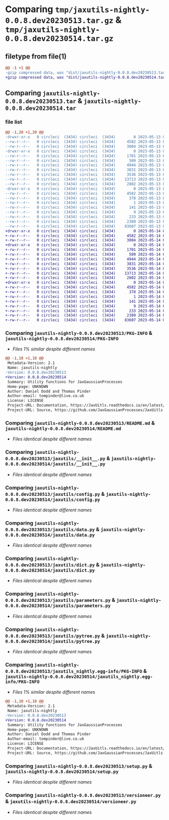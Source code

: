 # Comparing `tmp/jaxutils-nightly-0.0.8.dev20230513.tar.gz` & `tmp/jaxutils-nightly-0.0.8.dev20230514.tar.gz`

## filetype from file(1)

```diff
@@ -1 +1 @@
-gzip compressed data, was "dist/jaxutils-nightly-0.0.8.dev20230513.tar", last modified: Sat May 13 00:06:39 2023, max compression
+gzip compressed data, was "dist/jaxutils-nightly-0.0.8.dev20230514.tar", last modified: Sun May 14 00:06:28 2023, max compression
```

## Comparing `jaxutils-nightly-0.0.8.dev20230513.tar` & `jaxutils-nightly-0.0.8.dev20230514.tar`

### file list

```diff
@@ -1,20 +1,20 @@
-drwxr-xr-x   0 circleci  (3434) circleci  (3434)        0 2023-05-13 00:06:39.841747 jaxutils-nightly-0.0.8.dev20230513/
--rw-r--r--   0 circleci  (3434) circleci  (3434)     4582 2023-05-13 00:06:39.841747 jaxutils-nightly-0.0.8.dev20230513/PKG-INFO
--rw-r--r--   0 circleci  (3434) circleci  (3434)     3004 2023-05-13 00:06:32.000000 jaxutils-nightly-0.0.8.dev20230513/README.md
-drwxr-xr-x   0 circleci  (3434) circleci  (3434)        0 2023-05-13 00:06:39.841747 jaxutils-nightly-0.0.8.dev20230513/jaxutils/
--rw-r--r--   0 circleci  (3434) circleci  (3434)     1701 2023-05-13 00:06:32.000000 jaxutils-nightly-0.0.8.dev20230513/jaxutils/__init__.py
--rw-r--r--   0 circleci  (3434) circleci  (3434)      509 2023-05-13 00:06:39.841747 jaxutils-nightly-0.0.8.dev20230513/jaxutils/_version.py
--rw-r--r--   0 circleci  (3434) circleci  (3434)     4944 2023-05-13 00:06:32.000000 jaxutils-nightly-0.0.8.dev20230513/jaxutils/config.py
--rw-r--r--   0 circleci  (3434) circleci  (3434)     3831 2023-05-13 00:06:32.000000 jaxutils-nightly-0.0.8.dev20230513/jaxutils/data.py
--rw-r--r--   0 circleci  (3434) circleci  (3434)     3536 2023-05-13 00:06:32.000000 jaxutils-nightly-0.0.8.dev20230513/jaxutils/dict.py
--rw-r--r--   0 circleci  (3434) circleci  (3434)    13713 2023-05-13 00:06:32.000000 jaxutils-nightly-0.0.8.dev20230513/jaxutils/parameters.py
--rw-r--r--   0 circleci  (3434) circleci  (3434)     2802 2023-05-13 00:06:32.000000 jaxutils-nightly-0.0.8.dev20230513/jaxutils/pytree.py
-drwxr-xr-x   0 circleci  (3434) circleci  (3434)        0 2023-05-13 00:06:39.841747 jaxutils-nightly-0.0.8.dev20230513/jaxutils_nightly.egg-info/
--rw-r--r--   0 circleci  (3434) circleci  (3434)     4582 2023-05-13 00:06:39.000000 jaxutils-nightly-0.0.8.dev20230513/jaxutils_nightly.egg-info/PKG-INFO
--rw-r--r--   0 circleci  (3434) circleci  (3434)      378 2023-05-13 00:06:39.000000 jaxutils-nightly-0.0.8.dev20230513/jaxutils_nightly.egg-info/SOURCES.txt
--rw-r--r--   0 circleci  (3434) circleci  (3434)        1 2023-05-13 00:06:39.000000 jaxutils-nightly-0.0.8.dev20230513/jaxutils_nightly.egg-info/dependency_links.txt
--rw-r--r--   0 circleci  (3434) circleci  (3434)      141 2023-05-13 00:06:39.000000 jaxutils-nightly-0.0.8.dev20230513/jaxutils_nightly.egg-info/requires.txt
--rw-r--r--   0 circleci  (3434) circleci  (3434)        9 2023-05-13 00:06:39.000000 jaxutils-nightly-0.0.8.dev20230513/jaxutils_nightly.egg-info/top_level.txt
--rw-r--r--   0 circleci  (3434) circleci  (3434)      233 2023-05-13 00:06:39.841747 jaxutils-nightly-0.0.8.dev20230513/setup.cfg
--rw-r--r--   0 circleci  (3434) circleci  (3434)     2389 2023-05-13 00:06:32.000000 jaxutils-nightly-0.0.8.dev20230513/setup.py
--rw-r--r--   0 circleci  (3434) circleci  (3434)    83607 2023-05-13 00:06:32.000000 jaxutils-nightly-0.0.8.dev20230513/versioneer.py
+drwxr-xr-x   0 circleci  (3434) circleci  (3434)        0 2023-05-14 00:06:28.901196 jaxutils-nightly-0.0.8.dev20230514/
+-rw-r--r--   0 circleci  (3434) circleci  (3434)     4582 2023-05-14 00:06:28.901196 jaxutils-nightly-0.0.8.dev20230514/PKG-INFO
+-rw-r--r--   0 circleci  (3434) circleci  (3434)     3004 2023-05-14 00:06:22.000000 jaxutils-nightly-0.0.8.dev20230514/README.md
+drwxr-xr-x   0 circleci  (3434) circleci  (3434)        0 2023-05-14 00:06:28.901196 jaxutils-nightly-0.0.8.dev20230514/jaxutils/
+-rw-r--r--   0 circleci  (3434) circleci  (3434)     1701 2023-05-14 00:06:22.000000 jaxutils-nightly-0.0.8.dev20230514/jaxutils/__init__.py
+-rw-r--r--   0 circleci  (3434) circleci  (3434)      509 2023-05-14 00:06:28.901196 jaxutils-nightly-0.0.8.dev20230514/jaxutils/_version.py
+-rw-r--r--   0 circleci  (3434) circleci  (3434)     4944 2023-05-14 00:06:22.000000 jaxutils-nightly-0.0.8.dev20230514/jaxutils/config.py
+-rw-r--r--   0 circleci  (3434) circleci  (3434)     3831 2023-05-14 00:06:22.000000 jaxutils-nightly-0.0.8.dev20230514/jaxutils/data.py
+-rw-r--r--   0 circleci  (3434) circleci  (3434)     3536 2023-05-14 00:06:22.000000 jaxutils-nightly-0.0.8.dev20230514/jaxutils/dict.py
+-rw-r--r--   0 circleci  (3434) circleci  (3434)    13713 2023-05-14 00:06:22.000000 jaxutils-nightly-0.0.8.dev20230514/jaxutils/parameters.py
+-rw-r--r--   0 circleci  (3434) circleci  (3434)     2802 2023-05-14 00:06:22.000000 jaxutils-nightly-0.0.8.dev20230514/jaxutils/pytree.py
+drwxr-xr-x   0 circleci  (3434) circleci  (3434)        0 2023-05-14 00:06:28.901196 jaxutils-nightly-0.0.8.dev20230514/jaxutils_nightly.egg-info/
+-rw-r--r--   0 circleci  (3434) circleci  (3434)     4582 2023-05-14 00:06:28.000000 jaxutils-nightly-0.0.8.dev20230514/jaxutils_nightly.egg-info/PKG-INFO
+-rw-r--r--   0 circleci  (3434) circleci  (3434)      378 2023-05-14 00:06:28.000000 jaxutils-nightly-0.0.8.dev20230514/jaxutils_nightly.egg-info/SOURCES.txt
+-rw-r--r--   0 circleci  (3434) circleci  (3434)        1 2023-05-14 00:06:28.000000 jaxutils-nightly-0.0.8.dev20230514/jaxutils_nightly.egg-info/dependency_links.txt
+-rw-r--r--   0 circleci  (3434) circleci  (3434)      141 2023-05-14 00:06:28.000000 jaxutils-nightly-0.0.8.dev20230514/jaxutils_nightly.egg-info/requires.txt
+-rw-r--r--   0 circleci  (3434) circleci  (3434)        9 2023-05-14 00:06:28.000000 jaxutils-nightly-0.0.8.dev20230514/jaxutils_nightly.egg-info/top_level.txt
+-rw-r--r--   0 circleci  (3434) circleci  (3434)      233 2023-05-14 00:06:28.901196 jaxutils-nightly-0.0.8.dev20230514/setup.cfg
+-rw-r--r--   0 circleci  (3434) circleci  (3434)     2389 2023-05-14 00:06:22.000000 jaxutils-nightly-0.0.8.dev20230514/setup.py
+-rw-r--r--   0 circleci  (3434) circleci  (3434)    83607 2023-05-14 00:06:22.000000 jaxutils-nightly-0.0.8.dev20230514/versioneer.py
```

### Comparing `jaxutils-nightly-0.0.8.dev20230513/PKG-INFO` & `jaxutils-nightly-0.0.8.dev20230514/PKG-INFO`

 * *Files 1% similar despite different names*

```diff
@@ -1,10 +1,10 @@
 Metadata-Version: 2.1
 Name: jaxutils-nightly
-Version: 0.0.8.dev20230513
+Version: 0.0.8.dev20230514
 Summary: Utility functions for JaxGaussianProcesses
 Home-page: UNKNOWN
 Author: Daniel Dodd and Thomas Pinder
 Author-email: tompinder@live.co.uk
 License: LICENSE
 Project-URL: Documentation, https://JaxUitls.readthedocs.io/en/latest/
 Project-URL: Source, https://github.com/JaxGaussianProcesses/JaxUitls
```

### Comparing `jaxutils-nightly-0.0.8.dev20230513/README.md` & `jaxutils-nightly-0.0.8.dev20230514/README.md`

 * *Files identical despite different names*

### Comparing `jaxutils-nightly-0.0.8.dev20230513/jaxutils/__init__.py` & `jaxutils-nightly-0.0.8.dev20230514/jaxutils/__init__.py`

 * *Files identical despite different names*

### Comparing `jaxutils-nightly-0.0.8.dev20230513/jaxutils/config.py` & `jaxutils-nightly-0.0.8.dev20230514/jaxutils/config.py`

 * *Files identical despite different names*

### Comparing `jaxutils-nightly-0.0.8.dev20230513/jaxutils/data.py` & `jaxutils-nightly-0.0.8.dev20230514/jaxutils/data.py`

 * *Files identical despite different names*

### Comparing `jaxutils-nightly-0.0.8.dev20230513/jaxutils/dict.py` & `jaxutils-nightly-0.0.8.dev20230514/jaxutils/dict.py`

 * *Files identical despite different names*

### Comparing `jaxutils-nightly-0.0.8.dev20230513/jaxutils/parameters.py` & `jaxutils-nightly-0.0.8.dev20230514/jaxutils/parameters.py`

 * *Files identical despite different names*

### Comparing `jaxutils-nightly-0.0.8.dev20230513/jaxutils/pytree.py` & `jaxutils-nightly-0.0.8.dev20230514/jaxutils/pytree.py`

 * *Files identical despite different names*

### Comparing `jaxutils-nightly-0.0.8.dev20230513/jaxutils_nightly.egg-info/PKG-INFO` & `jaxutils-nightly-0.0.8.dev20230514/jaxutils_nightly.egg-info/PKG-INFO`

 * *Files 1% similar despite different names*

```diff
@@ -1,10 +1,10 @@
 Metadata-Version: 2.1
 Name: jaxutils-nightly
-Version: 0.0.8.dev20230513
+Version: 0.0.8.dev20230514
 Summary: Utility functions for JaxGaussianProcesses
 Home-page: UNKNOWN
 Author: Daniel Dodd and Thomas Pinder
 Author-email: tompinder@live.co.uk
 License: LICENSE
 Project-URL: Documentation, https://JaxUitls.readthedocs.io/en/latest/
 Project-URL: Source, https://github.com/JaxGaussianProcesses/JaxUitls
```

### Comparing `jaxutils-nightly-0.0.8.dev20230513/setup.py` & `jaxutils-nightly-0.0.8.dev20230514/setup.py`

 * *Files identical despite different names*

### Comparing `jaxutils-nightly-0.0.8.dev20230513/versioneer.py` & `jaxutils-nightly-0.0.8.dev20230514/versioneer.py`

 * *Files identical despite different names*

